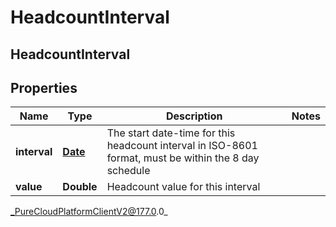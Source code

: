 # HeadcountInterval

## HeadcountInterval

## Properties

|Name | Type | Description | Notes|
|------------ | ------------- | ------------- | -------------|
| **interval** | [**Date**](Date) | The start date-time for this headcount interval in ISO-8601 format, must be within the 8 day schedule | |
| **value** | **Double** | Headcount value for this interval | |



_PureCloudPlatformClientV2@177.0.0_
